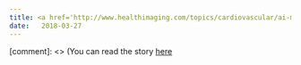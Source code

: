 ```yaml
---
title: <a href='http://www.healthimaging.com/topics/cardiovascular/ai-model-98-accurate-echocardiogram-ecg-classification-outperforming'>AI model 98% accurate in echocardiogram view classification—outperforming cardiologists — Health Imaging</a>
date:   2018-03-27
---
```


[comment]: <> (You can read the story [here](http://www.healthimaging.com/topics/cardiovascular/ai-model-98-accurate-echocardiogram-ecg-classification-outperforming)




 
